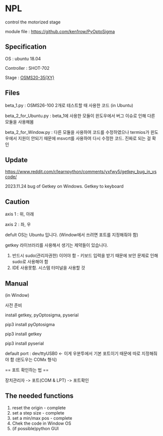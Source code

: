 # NPL 
  control the motorized stage
  
  module file : <https://github.com/ken1row/PyOptoSigma>

  ## Specification
  OS : ubuntu 18.04

  Controller : SHOT-702
  
  Stage : [OSMS20-35(XY)](https://sihyunkorea.cafe24.com/product/osms20-35xy-m6-osms20-xy-%EC%8A%A4%ED%85%8C%EC%9D%B4%EC%A7%80/916/category/427/display/1/)

  ## Files
  beta_1.py : OSMS26-100 2개로 테스트할 때 사용한 코드 (in Ubuntu)

  beta_2_for_Ubuntu.py : beta_1에 사용한 모듈이 윈도우에서 버그 이슈로 인해 다른 모듈을 사용해봄
  
  beta_2_for_Window.py : 다른 모듈을 사용하여 코드를 수정하였으나 termios가 윈도우에서 지원이 안되기 때문에 msvcrt를 사용하여 다시 수정한 코드. 진짜로 되는 걸 확인
  

  ## Update
  https://www.reddit.com/r/learnpython/comments/yxfwy5/getkey_bug_in_vscode/
  
  2023.11.24 bug of Getkey on Windows. Getkey to keyboard

  ## Caution
  axis 1 : 위, 아래
  
  axis 2 : 좌, 우
  
  defult OS는 Ubuntu 입니다. (Window에서 쓰려면 포트를 지정해줘야 함)
  
  getkey 라이브러리를 사용해서 생기는 제약들이 있습니다.
  1. 반드시 sudo(관리자권한) 이어야 함 - 키보드 입력을 받기 때문에 보안 문제로 인해 sudo로 사용해야 함
  2. IDE 사용못함. 시스템 터미널을 사용할 것
  ## Manual
  (in Window)
  
  사전 준비

  install getkey, pyOptosigma, pyserial
  
  pip3 install pyOptosigma

  pip3 install getkey

  pip3 install pyserial
  
  default port : dev/ttyUSB0 <- 이게 우분투에서 기본 포트이기 때문에 따로 지정해줘야 함 (윈도우는 COMx 형식)

  == 포트 확인하는 법 ==
  
  장치관리자 -> 포트(COM & LPT) -> 포트확인
  
  ## The needed functions
  1. reset the origin - complete
  2. set a step size - complete
  3. set a min/max pos - complete
  4. Chek the code in Window OS
  5. (if possible)python GUI
